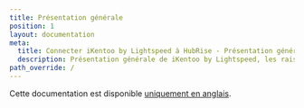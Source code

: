 ```yaml
---
title: Présentation générale
position: 1
layout: documentation
meta:
  title: Connecter iKentoo by Lightspeed à HubRise - Présentation générale
  description: Présentation générale de iKentoo by Lightspeed, les raisons de connecter votre caisse à HubRise et liste des fonctionnalités de l'intégration avec HubRise.
path_override: /
---
```


Cette documentation est disponible [uniquement en anglais](/apps/ikentoo-lightspeed).